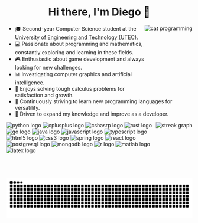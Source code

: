 <h1 align="center">Hi there, I'm Diego 👋</h1>

<img src="https://media.tenor.com/DimzPZMypFcAAAAM/laptop.gif" height="165" align="right" alt="cat programming" />

<ul>
    <li>🎓 Second-year Computer Science student at the <a href="https://www.utec.edu.pe/">University of Engineering and Technology (UTEC)</a>.</li>
    <li>💻 Passionate about programming and mathematics, constantly exploring and learning in these fields.</li>
    <li>🎮 Enthusiastic about game development and always looking for new challenges.</li>
    <li>📊 Investigating computer graphics and artificial intelligence.</li>
    <li>🧮 Enjoys solving tough calculus problems for satisfaction and growth.</li>
    <li>🌟 Continuously striving to learn new programming languages for versatility.</li>
    <li>🚀 Driven to expand my knowledge and improve as a developer.</li>
</ul>

<img src="https://streak-stats.demolab.com?user=dfigueroaw&locale=en&mode=daily&theme=nord&hide_border=true&border_radius=10" height="150" align="right" alt="streak graph"/>

<div>
    <img src="https://skillicons.dev/icons?i=py" height="50" alt="python logo" />
    <img src="https://skillicons.dev/icons?i=cpp" height="50" alt="cplusplus logo" />
    <img src="https://skillicons.dev/icons?i=cs" height="50" alt="cshasrp logo" />
    <img src="https://skillicons.dev/icons?i=rust" height="50" alt="rust logo" />
    <img src="https://skillicons.dev/icons?i=go" height="50" alt="go logo" />
    <img src="https://skillicons.dev/icons?i=java" height="50" alt="java logo" />
    <img src="https://skillicons.dev/icons?i=js" height="50" alt="javascript logo" />
    <img src="https://skillicons.dev/icons?i=ts" height="50" alt="typescript logo" />
    <img src="https://skillicons.dev/icons?i=html" height="50" alt="html5 logo" />
    <img src="https://skillicons.dev/icons?i=css" height="50" alt="css3 logo" />
    <img src="https://skillicons.dev/icons?i=spring" height="50" alt="spring logo" />
    <img src="https://skillicons.dev/icons?i=react" height="50" alt="react logo" />
    <img src="https://skillicons.dev/icons?i=postgres" height="50" alt="postgresql logo" />
    <img src="https://skillicons.dev/icons?i=mongodb" height="50" alt="mongodb logo" />
    <img src="https://skillicons.dev/icons?i=r" height="50" alt="r logo" />
    <img src="https://skillicons.dev/icons?i=matlab" height="50" alt="matlab logo" />
    <img src="https://skillicons.dev/icons?i=latex" height="50" alt="latex logo" />
</div>

<div align="center">
    <picture>
        <source media="(prefers-color-scheme: dark)" srcset="https://raw.githubusercontent.com/dfigueroaw/dfigueroaw/output/snake-dark.svg" />
        <source media="(prefers-color-scheme: light)" srcset="https://raw.githubusercontent.com/dfigueroaw/dfigueroaw/output/snake-light.svg" />
        <img alt="GitHub contribution snake animation" src="https://raw.githubusercontent.com/dfigueroaw/dfigueroaw/output/snake-dark.svg" />
    </picture>
</div>
